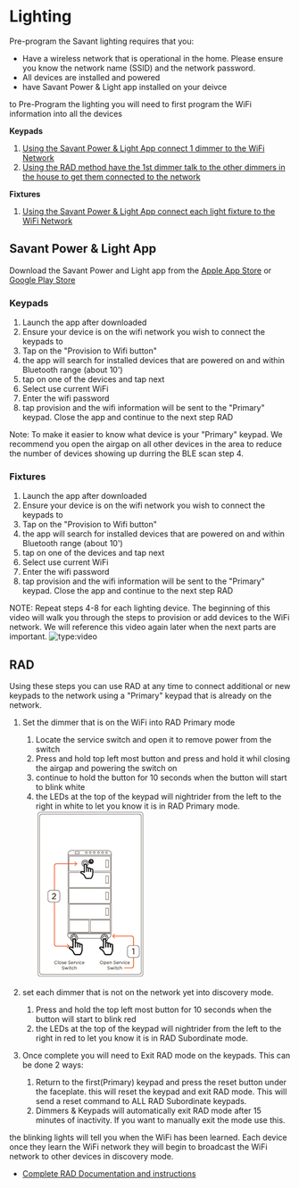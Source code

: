 # Lighting
Pre-program the Savant lighting requires that you:

* Have a wireless network that is operational in the home.  Please ensure you know the network name (SSID) and the network password.
* All devices are installed and powered
* have Savant Power & Light app installed on your deivce

to Pre-Program the lighting you will need to first program the WiFi information into all the devices

**Keypads**

1. [Using the Savant Power & Light App connect 1 dimmer to the WiFi Network](#keypads)
1. [Using the RAD method have the 1st dimmer talk to the other dimmers in the house to get them connected to the network](#rad)

**Fixtures**

1. [Using the Savant Power & Light App connect each light fixture to the WiFi Network](#fixtures)

## Savant Power & Light App
Download the Savant Power and Light app from the [Apple App Store](https://apps.apple.com/us/app/savant-power-light/id1590957877) or [Google Play Store](https://play.google.com/store/apps/details?id=com.savant.cyncproconfig.release&hl=en)

### Keypads
1. Launch the app after downloaded
1. Ensure your device is on the wifi network you wish to connect the keypads to
1. Tap on the "Provision to Wifi button"
1. the app will search for installed devices that are powered on and within Bluetooth range (about 10')
1. tap on one of the devices and tap next
1. Select use current WiFi
1. Enter the wifi password
1. tap provision and the wifi information will be sent to the "Primary" keypad.  Close the app and continue to the next step RAD

Note: To make it easier to know what device is your "Primary" keypad.  We recommend you open the airgap on all other devices in the area to reduce the number of devices showing up durring the BLE scan step 4.
### Fixtures
1. Launch the app after downloaded
1. Ensure your device is on the wifi network you wish to connect the keypads to
1. Tap on the "Provision to Wifi button"
1. the app will search for installed devices that are powered on and within Bluetooth range (about 10')
1. tap on one of the devices and tap next
1. Select use current WiFi
1. Enter the wifi password
1. tap provision and the wifi information will be sent to the "Primary" keypad.  Close the app and continue to the next step RAD

NOTE: Repeat steps 4-8 for each lighting device.
The beginning of this video will walk you through the steps to provision or add devices to the WiFi network.  We will reference this video again later when the next parts are important.
![type:video](https://player.vimeo.com/video/948771924?h=c5da7f0f47&amp;badge=0&amp;autopause=0&amp;player_id=0&amp;app_id=58479)

## RAD
Using these steps you can use RAD at any time to connect additional or new keypads to the network using a "Primary" keypad that is already on the network.

1. Set the dimmer that is on the WiFi into RAD Primary mode
    1. Locate the service switch and open it to remove power from the switch
    1. Press and hold top left most button and press and hold it whil closing the airgap and powering the switch on
    1. continue to hold the button for 10 seconds when the button will start to blink white
    1. the LEDs at the top of the keypad will nightrider from the left to the right in white to let you know it is in RAD Primary mode.
![](../img/radprimary.png)

1. set each dimmer that is not on the network yet into discovery mode.
    1. Press and hold the top left most button for 10 seconds when the button will start to blink red
    1. the LEDs at the top of the keypad will nightrider from the left to the right in red to let you know it is in RAD Subordinate mode.

1. Once complete you will need to Exit RAD mode on the keypads. This can be done 2 ways:
    1. Return to the first(Primary) keypad and press the reset button under the faceplate.  this will reset the keypad and exit RAD mode.  This will send a reset command to ALL RAD Subordinate keypads.
	1. Dimmers & Keypads will automatically exit RAD mode after 15 minutes of inactivity.  If you want to manually exit the mode use this.

the blinking lights will tell you when the WiFi has been learned.  Each device once they learn the WiFi network they will begin to broadcast the WiFi network to other devices in discovery mode.

* [Complete RAD Documentation and instructions](../content/RAD.pdf)